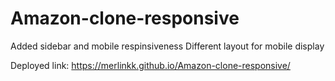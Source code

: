 # Amazon-clone-responsive
Added sidebar and mobile respinsiveness 
Different layout for mobile display

 Deployed link: https://merlinkk.github.io/Amazon-clone-responsive/
